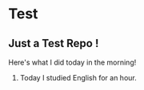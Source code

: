 # Test
## Just a Test Repo !

Here's what I did today in the morning!

1. Today I studied English for an hour.

